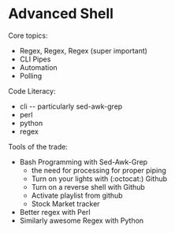 Advanced Shell
==============


Core topics:

* Regex, Regex, Regex (super important)
* CLI Pipes 
* Automation
* Polling

Code Literacy:

  * cli -- particularly sed-awk-grep
  * perl
  * python
  * regex

Tools of the trade:

* Bash Programming with Sed-Awk-Grep
  * the need for processing for proper piping
  * Turn on your lights with (:octocat:) Github
  * Turn on a reverse shell with Github
  * Activate playlist from github
  * Stock Market tracker
* Better regex with Perl
* Similarly awesome Regex with Python

